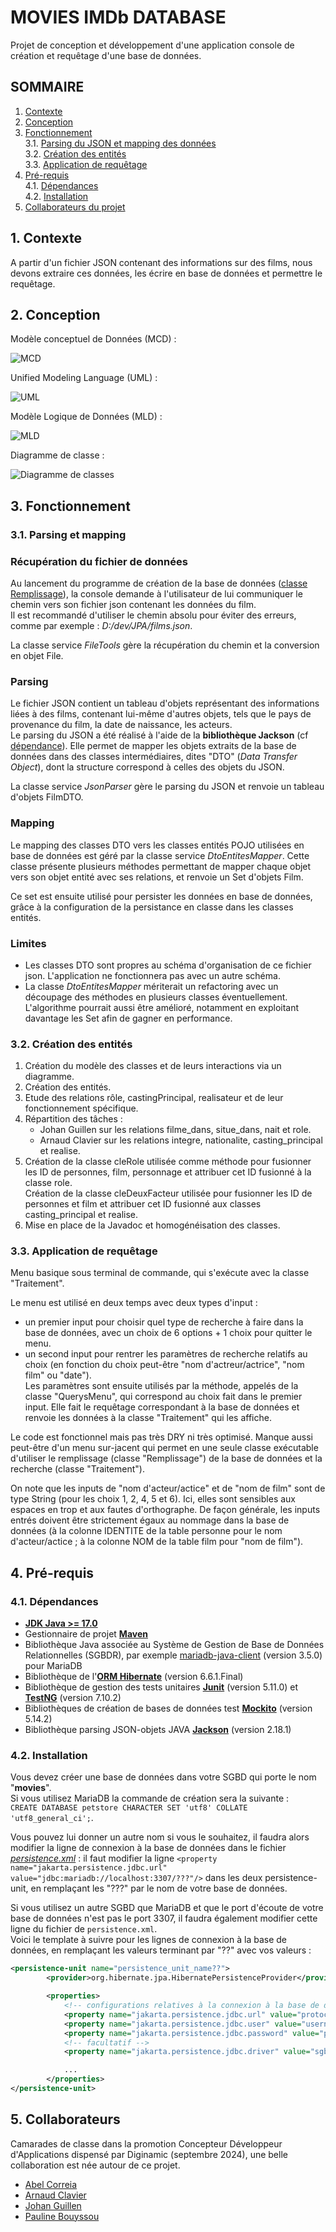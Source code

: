 # MOVIES IMDb DATABASE
Projet de conception et développement d'une application console de création et requêtage d'une base de données.

## SOMMAIRE
1. [Contexte](#1-Contexte)
2. [Conception](#2-Conception)
3. [Fonctionnement](#3-Fonctionnement)\
    3.1. [Parsing du JSON et mapping des données](#31-Parsing-et-mapping)\
    3.2. [Création des entités](#32-Création-des-entités)\
    3.3. [Application de requêtage](#33-Application-de-requêtage)
4. [Pré-requis](#4-Pré-requis)\
    4.1. [Dépendances](#41-Dépendances)\
    4.2. [Installation](#42-Installation)
5. [Collaborateurs du projet](#5-Collaborateurs)


## 1. Contexte
A partir d'un fichier JSON contenant des informations sur des films, nous devons extraire ces données, les écrire en base de données et permettre le requêtage.

## 2. Conception

Modèle conceptuel de Données (MCD) :

![MCD](Conception/MCD_database.jpg)

Unified Modeling Language (UML) :

![UML](Conception/UML_database.jpg)

Modèle Logique de Données (MLD) :

![MLD](Conception/MLD_database.jpg)

Diagramme de classe :

![Diagramme de classes](Conception/diagramme_classe.png)

## 3. Fonctionnement
### 3.1. Parsing et mapping
### Récupération du fichier de données
Au lancement du programme de création de la base de données ([classe Remplissage](https://github.com/popobg/Internet-movie-database/blob/main/movie-database/src/main/java/fr/digi/cda2024/ihm/Remplissage.java)), la console demande à l'utilisateur de lui communiquer le chemin vers son fichier json contenant les données du film.\
Il est recommandé d'utiliser le chemin absolu pour éviter des erreurs, comme par exemple : *D:/dev/JPA/films.json*.

La classe service *FileTools* gère la récupération du chemin et la conversion en objet File.

### Parsing
Le fichier JSON contient un tableau d'objets représentant des informations liées à des films, contenant lui-même d'autres objets, tels que le pays de provenance du film, la date de naissance, les acteurs.\
Le parsing du JSON a été réalisé à l'aide de la **bibliothèque Jackson** (cf [dépendance](#41-Dépendances)). Elle permet de mapper les objets extraits de la base de données dans des classes intermédiaires, dites "DTO" (*Data Transfer Object*), dont la structure correspond à celles des objets du JSON.

La classe service *JsonParser* gère le parsing du JSON et renvoie un tableau d'objets FilmDTO.

### Mapping
Le mapping des classes DTO vers les classes entités POJO utilisées en base de données est géré par la classe service *DtoEntitesMapper*. Cette classe présente plusieurs méthodes permettant de mapper chaque objet vers son objet entité avec ses relations, et renvoie un Set d'objets Film.

Ce set est ensuite utilisé pour persister les données en base de données, grâce à la configuration de la persistance en classe dans les classes entités.

### Limites
- Les classes DTO sont propres au schéma d'organisation de ce fichier json. L'application ne fonctionnera pas avec un autre schéma.
- La classe *DtoEntitesMapper* mériterait un refactoring avec un découpage des méthodes en plusieurs classes éventuellement. L'algorithme pourrait aussi être amélioré, notamment en exploitant davantage les Set afin de gagner en performance.

### 3.2. Création des entités

1. Création du modèle des classes et de leurs interactions via un diagramme.
2. Création des entités.
3. Etude des relations rôle, castingPrincipal, realisateur et de leur fonctionnement spécifique.
4. Répartition des tâches :
    - Johan Guillen sur les relations filme_dans, situe_dans, nait et role.
    - Arnaud Clavier sur les relations integre, nationalite, casting_principal et realise.
5. Création de la classe cleRole utilisée comme méthode pour fusionner les ID de personnes, film, personnage et attribuer cet ID fusionné à la classe role.\
Création de la classe cleDeuxFacteur utilisée pour fusionner les ID de personnes et film et attribuer cet ID fusionné aux classes casting_principal et realise.
6. Mise en place de la Javadoc et homogénéisation des classes.

### 3.3. Application de requêtage
Menu basique sous terminal de commande, qui s'exécute avec la classe "Traitement".

Le menu est utilisé en deux temps avec deux types d'input :
- un premier input pour choisir quel type de recherche à faire dans la base de données, avec un choix de 6 options + 1 choix pour quitter le menu.
- un second input pour rentrer les paramètres de recherche relatifs au choix (en fonction du choix peut-être "nom d'actreur/actrice", "nom film" ou "date").\
Les paramètres sont ensuite utilisés par la méthode, appelés de la classe "QuerysMenu", qui correspond au choix fait dans le premier input. Elle fait le requêtage correspondant à la base de données et renvoie les données à la classe "Traitement" qui les affiche.

Le code est fonctionnel mais pas très DRY ni très optimisé.
Manque aussi peut-être d'un menu sur-jacent qui permet en une seule classe exécutable d'utiliser le remplissage (classe "Remplissage") de la base de données et la recherche (classe "Traitement").

On note que les inputs de "nom d'acteur/actice" et de "nom de film" sont de type String (pour les choix 1, 2, 4, 5 et 6). Ici, elles sont sensibles aux espaces en trop et aux fautes d'orthographe. De façon générale, les inputs entrés doivent être strictement égaux au nommage dans la base de données (à la colonne IDENTITE de la table personne pour le nom d'acteur/actice ; à la colonne NOM de la table film pour "nom de film").

## 4. Pré-requis
### 4.1. Dépendances
- **[JDK Java >= 17.0](https://www.oracle.com/java/technologies/downloads/)**
- Gestionnaire de projet **[Maven](https://maven.apache.org/)**
- Bibliothèque Java associée au Système de Gestion de Base de Données Relationnelles (SGBDR), par exemple [mariadb-java-client](https://mvnrepository.com/artifact/org.mariadb.jdbc/mariadb-java-client) (version 3.5.0) pour MariaDB
- Bibliothèque de l'**[ORM Hibernate](https://mvnrepository.com/artifact/org.hibernate.orm/hibernate-core)** (version 6.6.1.Final)
- Bibliothèque de gestion des tests unitaires **[Junit](https://mvnrepository.com/artifact/org.junit.jupiter/junit-jupiter-api)** (version 5.11.0) et **[TestNG](https://mvnrepository.com/artifact/org.testng/testng)** (version 7.10.2)
- Bibliothèques de création de bases de données test **[Mockito](https://mvnrepository.com/artifact/org.mockito/mockito-core)** (version 5.14.2)
- Bibliothèque parsing JSON-objets JAVA **[Jackson](https://mvnrepository.com/artifact/com.fasterxml.jackson.core/jackson-databind)** (version 2.18.1)

### 4.2. Installation
Vous devez créer une base de données dans votre SGBD qui porte le nom "**movies**".\
Si vous utilisez MariaDB la commande de création sera la suivante :\
`CREATE DATABASE petstore CHARACTER SET 'utf8' COLLATE 'utf8_general_ci';`.

Vous pouvez lui donner un autre nom si vous le souhaitez, il faudra alors modifier la ligne de connexion à la base de données dans le fichier *[persistence.xml](https://github.com/popobg/Internet-movie-database/blob/main/movie-database/src/main/resources/META-INF/persistence.xml)* : il faut modifier la ligne `<property name="jakarta.persistence.jdbc.url" value="jdbc:mariadb://localhost:3307/???"/>` dans les deux persistence-unit, en remplaçant les "???" par le nom de votre base de données.

Si vous utilisez un autre SGBD que MariaDB et que le port d'écoute de votre base de données n'est pas le port 3307, il faudra également modifier cette ligne du fichier de `persistence.xml`.\
Voici le template à suivre pour les lignes de connexion à la base de données, en remplaçant les valeurs terminant par "??" avec vos valeurs :

```XML
<persistence-unit name="persistence_unit_name??">
        <provider>org.hibernate.jpa.HibernatePersistenceProvider</provider>

        <properties>
            <!-- configurations relatives à la connexion à la base de données -->
            <property name="jakarta.persistence.jdbc.url" value="protocole_jdbc:sous-protocole_sgbd://adresse_du_serveur:port_d'écoute/nom_base_de_données??"/>
            <property name="jakarta.persistence.jdbc.user" value="username??"/>
            <property name="jakarta.persistence.jdbc.password" value="password??"/>
            <!-- facultatif -->
            <property name="jakarta.persistence.jdbc.driver" value="sgbd_driver??"/>

            ...
        </properties>
</persistence-unit>
```

## 5. Collaborateurs
Camarades de classe dans la promotion Concepteur Développeur d'Applications dispensé par Diginamic (septembre 2024), une belle collaboration est née autour de ce projet.

- [Abel Correia](https://github.com/Erico-Labare)
- [Arnaud Clavier](https://github.com/Arnaud-C18)
- [Johan Guillen](https://github.com/sioupe)
- [Pauline Bouyssou](https://github.com/popobg)

